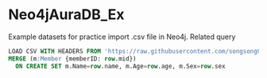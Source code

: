 # Neo4jAuraDB_Ex
Example datasets for practice import .csv file in Neo4j.
Related query
```sql
LOAD CSV WITH HEADERS FROM 'https://raw.githubusercontent.com/songsong0425/Neo4jAuraDB_Ex/main/LabMembers.csv' AS row
MERGE (m:Member {memberID: row.mid})
  ON CREATE SET m.Name=row.name, m.Age=row.age, m.Sex=row.sex
```

